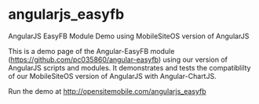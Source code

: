 # angularjs_easyfb
AngularJS EasyFB Module Demo using MobileSiteOS version of AngularJS

This is a demo page of the Angular-EasyFB module (https://github.com/pc035860/angular-easyfb) using our version of AngularJS scripts and modules. It demonstrates and tests the compatiblilty of our MobileSiteOS version of AngularJS with Angular-ChartJS.

Run the demo at http://opensitemobile.com/angularjs_easyfb